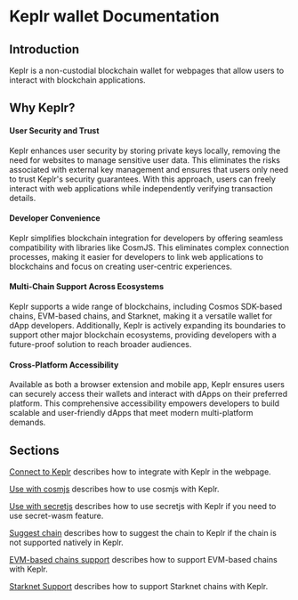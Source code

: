 # Keplr wallet Documentation

## Introduction

Keplr is a non-custodial blockchain wallet for webpages that allow users to interact with blockchain applications.

## Why Keplr?

#### User Security and Trust
Keplr enhances user security by storing private keys locally, removing the need for websites to manage sensitive user data. This eliminates the risks associated with external key management and ensures that users only need to trust Keplr's security guarantees. With this approach, users can freely interact with web applications while independently verifying transaction details.

#### Developer Convenience
Keplr simplifies blockchain integration for developers by offering seamless compatibility with libraries like CosmJS. This eliminates complex connection processes, making it easier for developers to link web applications to blockchains and focus on creating user-centric experiences.

#### Multi-Chain Support Across Ecosystems
Keplr supports a wide range of blockchains, including Cosmos SDK-based chains, EVM-based chains, and Starknet, making it a versatile wallet for dApp developers. Additionally, Keplr is actively expanding its boundaries to support other major blockchain ecosystems, providing developers with a future-proof solution to reach broader audiences.

#### Cross-Platform Accessibility
Available as both a browser extension and mobile app, Keplr ensures users can securely access their wallets and interact with dApps on their preferred platform. This comprehensive accessibility empowers developers to build scalable and user-friendly dApps that meet modern multi-platform demands.

## Sections
[Connect to Keplr](/api/getting-started/connect-to-keplr) describes how to integrate with Keplr in the webpage.  

[Use with cosmjs](/api/use-with/cosmjs) describes how to use cosmjs with Keplr.

[Use with secretjs](/api/use-with/secretjs) describes how to use secretjs with Keplr if you need to use secret-wasm feature.
  
[Suggest chain](/api/guide/suggest-chain) describes how to suggest the chain to Keplr if the chain is not supported natively in Keplr.

[EVM-based chains support](/api/multi-ecosystem-support/evm) describes how to support EVM-based chains with Keplr.

[Starknet Support](/api/multi-ecosystem-support/starknet) describes how to support Starknet chains with Keplr.
